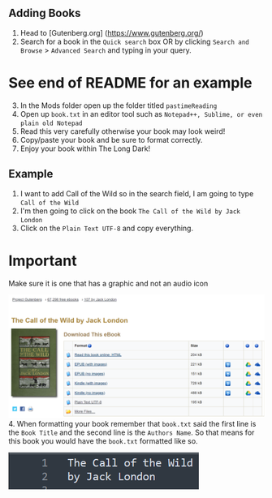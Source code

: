 ## Adding Books

1. Head to [Gutenberg.org] (https://www.gutenberg.org/)
2. Search for a book in the `Quick search` box OR by clicking `Search and Browse` > `Advanced Search` and typing in your query.
# See end of README for an example
3. In the Mods folder open up the folder titled `pastimeReading`
4. Open up `book.txt` in an editor tool such as `Notepad++, Sublime, or even plain old Notepad`
5. Read this very carefully otherwise your book may look weird!
6. Copy/paste your book and be sure to format correctly.
7. Enjoy your book within The Long Dark!

## Example

1. I want to add Call of the Wild so in the search field, I am going to type `Call of the Wild`
2. I'm then going to click on the book `The Call of the Wild by Jack London`
3. Click on the `Plain Text UTF-8` and copy everything.

# Important
Make sure it is one that has a graphic and not an audio icon


![Poster](https://github.com/GamingWubba93/PastimeReading/blob/GamingWubba93-patch-1/Images/ExamplePoster.png)
4. When formatting your book remember that `book.txt` said the first line is the `Book Title` and the second line is the `Authors Name`. So that means for this book you would have the `book.txt` formatted like so.


![Poster](https://github.com/GamingWubba93/PastimeReading/blob/GamingWubba93-patch-1/Images/ExamplePoster2.png)
